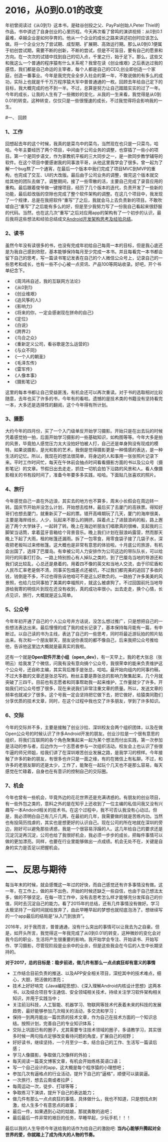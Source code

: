 # 2016，从0到0.01的改变

年初曾阅读过《从0到1》这本书，是硅谷创投之父、PayPal创始人Peter Thiel的作品，书中讲述了自身创业的心里历程。今天再次看了曾鸣的演讲视频：从0到0.1最难，卓越企业是如何孕育的。他从一个企业的成长之路来讲述初创时应该怎么做。将一个企业分为了尝试期、成型期、扩展期、高效运行期。那么从0到0.1便属于初创尝试期，需要不断的创新，不断的尝试，但是不可盲目，要有自己的愿景和方向。在一次次的试错中找到自己的切入点，千里之行，始于足下。那么，这些又和我这么一个普通的程序猿有什么关系呢？我曾在读《创业维艰》之后表达过我的感悟，我们都是自己命运的主宰者，每个人都是自己的CEO,创业即创造一个家庭，创造一番事业。今年是我完完全全步入社会的第一年，不敢说做的有多么的成功，实际上也就是千千万万程序猿大军中普普通通的一枚。回顾去年给自己定下的目标，我大概完成的也不到一半。不过，总算是努力让自己踏踏实实的过了一年。今年的成长，让我的人生有了一些微妙的变化，从我的一生来看，我觉得是从0到0.01的转变。这种转变，仅仅只是一些很慢速的成长，不过我觉得将会影响我的一生。

#一、 回顾

### 1、工作

回想起去年的这个时候，我真的是菜鸟中的菜鸟，当然现在也只是一只菜鸟，哈哈。今年主要经历了两个项目，中间由于公司业务的调整，也穿插了一些小的项目。第一个是同步语文，作为家教机平板的三大同步之一，是一款同步教学辅导的软件。在这个项目中要感谢我的同事浪平哥，从他这里我学会了很多。曾一起为了解一个bug熬了一个通宵，在最后一个版本中我们完成了项目MVC到MVP的重构，也完成了交互、UI的大改版。最后由于公司业务的调整，做完这个版本就交给其他的团队去做了。调整期间，接了一些零散的活，主要自己完成了录音应用的重构。最后跟着俊爷做一键搜项目，经历了几个版本的迭代，负责开发了一些新的功能，最后趁改版的空隙也完成了整个软件架构的调整。在这几个项目中，我发现了一个规律，总是在我把软件“重写”了之后，我就会马上去负责新的项目。不敢吹嘘自己“重写”了之后能有多么的好，但是至少我努力写了一份我自己看起来很舒服的代码。当然，也在这几次“重写”之后对应用app的架构有了一个初步的认识，最后我将这些想法和经验总结成文[Android开发架构思考及经验总结](https://zhuanlan.zhihu.com/p/24614642)。


### 2、读书

虽然今年没有读很多的书，也没有完成年初给自己每周一本的目标，但是我心底还是为我自己感到欣慰，基本能够保持每月至少完成一本书。并且每看完一本书都会留下自己的思考，写一篇读书笔记发表在自己的个人微信公众号上，记录自己的一些思考和成长，也有一些不小心被一点资讯、产品100等网站收录。好吧，开个书单纪念下。

+ 《周鸿祎自述，我的互联网方法论》
+ 《从0到1》
+ 《创业维艰》
+ 《追风筝的人》
+ 《影响力》
+ 《将来的你，一定会感谢现在拼命的自己》
+ 《定位》
+ 《白说》
+ 《跨界2》
+ 《乌合之众》
+ 《重新定义公司，看谷歌是怎么运营的》
+ 《与众不同》
+ 《一个人的朝圣》
+ 《毛泽东传》
+ 《雷军传》
+ 《人像本事》
+ 《摄影笔记》

这里的每本书都让自己受益匪浅，有机会还可以再次重读。对于书的选取相对比较随意，去年也买了许多的书，今年有的看啦。遗憾的是技术类的书籍没有坚持看完一本，大多还是选择性的翻阅，这个今年得有所计划。

### 3、摄影

大约今年的四月份，买了一个入门级单反开始学习摄影。开始只是在出去玩的时候凭着感觉拍一拍，后面开始学习摄影的一些基础知识，如构图等等。今年大多是拍的风景，毕竟拍人感觉压力太大没拍好怕被人打，自己还是单身狗没有现成的模特。如果说摄影，是光和影的艺术，我倒是觉得摄影更是一种情感的表达，是一种生活的记忆。所以，我现在的想法很简单，将身边的人和事用一张张照片记录下来。平时工作时间忙，每天在午休前会抽点时间看看摄影方面的书以及公众号（摄影笔记）的文章。节假日出去走走，抓住一切机会拍下沿路的风景和人。看人像摄影相关的书有段时间了，准备今年要多多实践，哈哈。下面贴几张喜欢的照片。


### 4、旅行

今年感觉自己一直在外边浪，其实去的地方也不算多，周末小长假会在周边转一转。国庆节开始并没怎么计划，开始想去桂林，最后买了去厦门的高铁票。得知好哥们也想去厦门，就重新买了一起的票。错开高峰期玩了几天，厦门的海岸很美，主要是海岸线长，人少，玩起来不那么的拥挤。踩着点上了进鼓浪屿的船，路上邂逅了两个大学妹子，一起转了转。晚上在海边听朋友们唱歌真的很棒，支起我的三脚架当话筒，拿着蓝牙音箱给个背景音乐。晚上我们计划在鼓浪屿露营，然而那天晚上下起了大雨，租的帐篷还漏雨。拆了一包零食，用零食袋子接了几袋子水，深夜把老板叫过来修帐篷。这大概也是非常有意思的体验啦。十月底公司旅游，有机会出国了，选择了巴厘岛。有幸被公司人力安排作为公司这边的带队队长，可以给同行的同事打打杂。一路上特别担心有人掉队之类的，到了巴厘岛当地的导游还和我们说比较乱，心总还是悬着的。用着四不像的英文和当地人交流，由于印尼盾和人民币汇率老是倒不清，同事买包烟差点还被坑，不过我们都完美的追回了多收的钱，钱倒是不多，不过也得告诉他咱可不是这么好欺负的。一路拍了许多美美的风景照，也给几位同事拍了美美的幸福照片，就这么被虐狗了。不过回国前托当地导游给我寄的明信片到现在还没有收到，真的成功率很小。出去走走，换个心情，长点见识，旅行，大概就是这么简单。

### 5、公众号

今年年初开通了自己的个人公众号井方话说，没怎么想过推广，只是想把自己的一些想法表达出来。最后慢慢的成了我的成长记录了，基本保持每月能有一篇，有中断过。以自己读的书为主线，表达了自己的一些思考，同时将最近游玩拍的照片贴出来。有次和一个朋友聊天，朋友说你表现的都不像自己，后来我把公众号推给他，告诉他这里边大概就是最真实的我啦。

还有一个就是**Open软件开发小组（open_dev）**，有一天早上，我的老大张总（张明云）给我发了个微信，问我有没有意向搞个公众号，我很荣幸的能来负责维护这个公众号，还自称主编，其实背后推手是张总，哈哈。最开始向组内的同事约稿，不过大多数的文章还是张总写的。粉丝主要是靠张总的影响力聚集起来，几个月就突破了三四千。目前也有志愿者和同事帮助我一起来维护，工作量就少了许多。开始我们对公众号想了很多，现在来说我们非常注重文章的质量。所以，发送文章的频率也就减少了很多。这个号我一定会坚持把它做下去，把它做好，给猿类同胞们分享优质的技术文章，同时，在这个过程中我也交了许多朋友，学到了许多知识。

### 6、交际

今年的交际并不多，主要是接触了创业沙拉、深圳校友会两个组织团体，以及在做Open公众号的时候认识了许多Android开发的朋友。创业沙拉是一个很有意思的组织，将我们互联网的各个角色聚集起来一起为某个想法而付出实践，第一次参加是活动的参与者，后边作为一个志愿者参与一次组织活动。校友会上也认识了些很牛逼的师兄师姐，给我们讲了在深圳艰苦创业发展之路，是我学习的榜样。今年接触了许多的新的朋友，有很多也许只是一面之缘，有的在微信上有私聊。不过，和许多的老朋友聊的还是太少，工作了，能聚在一起玩个几天也不是那么容易，每天感觉在忙碌着，自身也在有意识的控制自己的交际圈。

### 7、机会

今年也曾有一些机会，毕竟外边的花花世界还是充满诱惑的。有朋友的创业项目，有一些外包之类的，意料之外的是在知乎上还收到了一位主编的私信问我又没有兴趣写一本Andoird相关的技术书。在这个过程中，我不可否认我没有心动过。但是，我必须明白自己有几斤几两，在最初的几年，我需要做的就是苦练内功。当然也有投简历找虐的，其实也是想更好的认识自己。现在公司的所在地就在深圳的旁边，刚好可以避免那些诱惑，我是一个很容易浮躁的人。这几年给自己的要求还是沉淀沉淀再沉淀，公司也给了我很好机会，我必须一步步的成长，把每件事情可以做的更加漂亮。同样，也要在行业里能够做出一点成绩。机会无处不在，关键是自身的实力是否足以把握机会。

# 二、反思与期待

每当年末的时候，就会感慨这一年过的好快，而自己感觉还有许多事情没有做。这一年，在工作上，做的并不出色，开始的时候还缺乏一些自信，也由于自己想法太多，做的不够坚定。在每一项工作中，没有去思考怎么样才能够充分发挥自己的价值，同时去沉淀自己的能力。看了2015年的总结，还有几件事情没有做好。学习太极坚持了一段时间就给放弃了，由此早睡早起的梦想也就彻底泡汤了。想继续写的一个app最后的结局是“从入门到放弃”。

2016年，对于我而言，普普通通，没有什么突出的事情可以让我去为之自豪。但是，如开头所言，我觉得这一年我完成了从0到0.01的转变，这种微妙的变化会对我今后的职业、生活将产生很重要的影响。我开始学会专注、开始读书、开始写作、学习摄影，尽管现阶段是业余中的业余，但是这些我会在今后的人生中长期坚持的。

**对于2017，总的目标是：稳步前进，做几件有那么一点点疯狂却有意义的事情**

+ 工作结合目前负责的推送、以及APP安全相关项目，深挖其中的技术难点，细心，大胆，把活做的漂亮；
+ 技术上好好啃完《Java编程思想》、《深入理解Android内核设计思想》这两本书，以及结合项目专注通信、安全领域相关技术，持续关注学习软件架构相关知识，并用于实践当中；
+ 关注前沿科技，人工智能、机器学习、物联网等技术代表着未来的科技的发展趋势，最好能够参加几次相关的活动，多交流和学习；
+ 保持一到两月能出一篇优质的技术文章，作为自己在技术方面的一个知识总结。按照计划，完善自己的专业知识体系；
+ 交际上巩固已有的圈子，尤其需要专注技术领域的圈子，多请教学习，其实很多时候一两句指点足够改变看待问题的角度，扩展自己的视野；
+ 好好读书，继续坚持，一个月至少一本，结合自己的工作、生活写一篇读后感；
+ 学习人像摄影，争取做几次像样的外拍；
+ 每天阅读一篇英文博客文章，有机会开始练练英语口语；
+ 写一个自己设计的app，这大概是每个程序猿的小理想吧；
+ 参加几次有逼格点的行业活动，提升下自己的“逼格”，顺便可以装装逼。
+ 一次旅行，想去云南或者拉萨；
+ 每周运动一次，徒步、打球等等；
+ 争取练习下演讲，提升下自己的表达能力；
+ 做几件有那么一点点疯狂的事情，具体做什么，我也不知道，只是想找点刺激，给人生多个有意思点的故事；
+ 最后一件，如果遇到心动的姑娘，那就勇敢的追吧；
+ 最后最后一件非常的艰巨的任务，早睡早起，少玩手机！！！


最后以我的人生导师今年送给我的话作为给自己的激励吧: **当内心能够升腾起对全世界的爱，你就踏上了成为伟大的人物的节奏。**